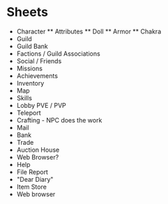 # Sheets

* Character
** Attributes
** Doll
** Armor
** Chakra
* Guild
* Guild Bank
* Factions / Guild Associations
* Social / Friends
* Missions
* Achievements
* Inventory
* Map
* Skills
* Lobby PVE / PVP
* Teleport
* Crafting - NPC does the work
* Mail
* Bank
* Trade
* Auction House
* Web Browser?
* Help
* File Report
* "Dear Diary"
* Item Store
* Web browser
